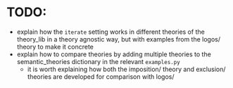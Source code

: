 # TODO:

- explain how the `iterate` setting works in different theories of the theory_lib in a theory agnostic way, but with examples from the logos/ theory to make it concrete
- explain how to compare theories by adding multiple theories to the semantic_theories dictionary in the relevant `examples.py`
  - it is worth explaining how both the imposition/ theory and exclusion/ theories are developed for comparison with logos/
